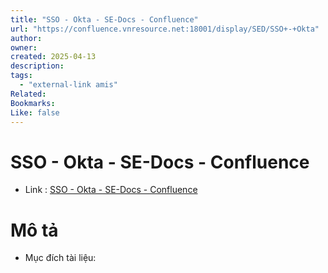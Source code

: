 ```yaml
---
title: "SSO - Okta - SE-Docs - Confluence"
url: "https://confluence.vnresource.net:18001/display/SED/SSO+-+Okta"
author:
owner:
created: 2025-04-13
description:
tags:
  - "external-link amis"
Related:
Bookmarks:
Like: false
---
```

# SSO - Okta - SE-Docs - Confluence
- Link :  [SSO - Okta - SE-Docs - Confluence](https://confluence.vnresource.net:18001/display/SED/SSO+-+Okta)

# Mô tả 
- Mục đích tài liệu:

